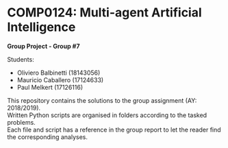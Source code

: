 # COMP0124: Multi-agent Artificial Intelligence 

**Group Project - Group #7**

Students: <br>
- Oliviero Balbinetti (18143056)
- Mauricio Caballero (17124633)
- Paul Melkert (17126116)

This repository contains the solutions to the group assignment (AY: 2018/2019). <br>
Written Python scripts are organised in folders according to the tasked problems. <br>
Each file and script has a reference in the group report to let the reader find the corresponding analyses.
